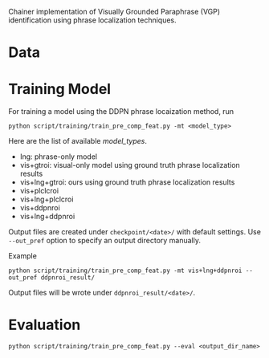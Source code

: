 Chainer implementation of Visually Grounded Paraphrase (VGP) identification using phrase localization techniques.

# Data

# Training Model
For training a model using the DDPN phrase locaization method, run

```
python script/training/train_pre_comp_feat.py -mt <model_type>
```
Here are the list of available *model_types*.

- lng: phrase-only model
- vis+gtroi: visual-only model using ground truth phrase localization results
- vis+lng+gtroi: ours using ground truth phrase localization results
- vis+plclcroi
- vis+lng+plclcroi
- vis+ddpnroi
- vis+lng+ddpnroi

Output files are created under `checkpoint/<date>/` with default settings.
Use `--out_pref` option to specify an output directory manually.

Example

```
python script/training/train_pre_comp_feat.py -mt vis+lng+ddpnroi --out_pref ddpnroi_result/
```

Output files will be wrote under `ddpnroi_result/<date>/`.

# Evaluation

```
python script/training/train_pre_comp_feat.py --eval <output_dir_name>
```